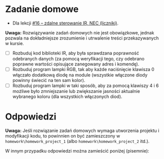 # Zadanie domowe
- Dla lekcji [#16 – zdalne sterowanie IR, NEC (liczniki)](https://forbot.pl/blog/kurs-stm32l4-zdalne-sterowanie-ir-nec-liczniki-id49684).

**Uwaga:** Rozwiązywanie zadań domowych nie jest obowiązkowe, jednak pozwala na dokładniejsze zrozumienie i utrwalenie treści przekazywanych w kursie.

- [ ] Rozbuduj kod biblioteki IR, aby była sprawdzana poprawność odebranych danych (za pomocą weryfikacji tego, czy odebrano poprawne wartości opisujące zanegowany adres i komendę).
- [ ] Rozbuduj program lampki RGB, tak aby każde naciśnięcie klawisza 0 włączało dodatkową diodę na module (wszystkie włączone diody powinny świecić na ten sam kolor).
- [ ] Rozbuduj program lampki w taki sposób, aby za pomocą klawiszy 4 i 6 możliwe było zmniejszanie lub zwiększanie jasności aktualnie wybranego koloru (dla wszystkich włączonych diod).

# Odpowiedzi
**Uwaga:**  Jeśli rozwiązanie zadań domowych wymaga utworzenia projektu i modyfikacji kodu, to powinnien on być zamieszczony w `homework\homework_project_1` (albo `homework\homework_project_2` itd.).  

W innym przypadku odpowiedzi można zamieścić poniżej (pisemnie):
